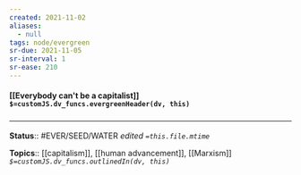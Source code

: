 ```yaml
---
created: 2021-11-02 
aliases:
  - null
tags: node/evergreen
sr-due: 2021-11-05
sr-interval: 1
sr-ease: 210
---
```

#### [[Everybody can't be a capitalist]] `$=customJS.dv_funcs.evergreenHeader(dv, this)`

### <hr class="footnote"/>

**Status**:: #EVER/SEED/WATER 
*edited `=this.file.mtime`*

**Topics**:: [[capitalism]], [[human advancement]], [[Marxism]]
*`$=customJS.dv_funcs.outlinedIn(dv, this)`*


